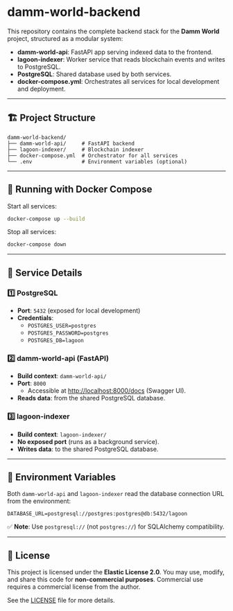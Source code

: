# damm-world-backend

This repository contains the complete backend stack for the **Damm World** project, structured as a modular system:

- **damm-world-api**: FastAPI app serving indexed data to the frontend.
- **lagoon-indexer**: Worker service that reads blockchain events and writes to PostgreSQL.
- **PostgreSQL**: Shared database used by both services.
- **docker-compose.yml**: Orchestrates all services for local development and deployment.

---

## 🏗️ Project Structure

```
damm-world-backend/
├── damm-world-api/     # FastAPI backend
├── lagoon-indexer/     # Blockchain indexer
├── docker-compose.yml  # Orchestrator for all services
└── .env                # Environment variables (optional)
```

---

## 🐳 Running with Docker Compose

Start all services:

```bash
docker-compose up --build
```

Stop all services:

```bash
docker-compose down
```

---

## 🔧 Service Details

### 1️⃣ PostgreSQL

- **Port**: `5432` (exposed for local development)
- **Credentials**:
  - `POSTGRES_USER=postgres`
  - `POSTGRES_PASSWORD=postgres`
  - `POSTGRES_DB=lagoon`

### 2️⃣ damm-world-api (FastAPI)

- **Build context**: `damm-world-api/`
- **Port**: `8000`
  - Accessible at [http://localhost:8000/docs](http://localhost:8000/docs) (Swagger UI).
- **Reads data**: from the shared PostgreSQL database.

### 3️⃣ lagoon-indexer

- **Build context**: `lagoon-indexer/`
- **No exposed port** (runs as a background service).
- **Writes data**: to the shared PostgreSQL database.

---

## 📝 Environment Variables

Both `damm-world-api` and `lagoon-indexer` read the database connection URL from the environment:

```
DATABASE_URL=postgresql://postgres:postgres@db:5432/lagoon
```

✅ **Note**: Use `postgresql://` (not `postgres://`) for SQLAlchemy compatibility.

---

## 📜 License

This project is licensed under the **Elastic License 2.0**. You may use, modify, and share this code for **non-commercial purposes**. Commercial use requires a commercial license from the author.

See the [LICENSE](./LICENSE) file for more details.
